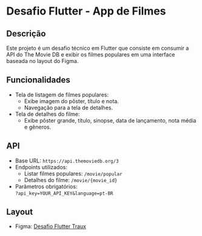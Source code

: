 # Desafio Flutter - App de Filmes

## Descrição

Este projeto é um desafio técnico em Flutter que consiste em consumir a API do The Movie DB e exibir os filmes populares em uma interface baseada no layout do Figma.

## Funcionalidades

- Tela de listagem de filmes populares:
  - Exibe imagem do pôster, título e nota.
  - Navegação para a tela de detalhes.
- Tela de detalhes do filme:
  - Exibe pôster grande, título, sinopse, data de lançamento, nota média e gêneros.

## API

- Base URL: `https://api.themoviedb.org/3`
- Endpoints utilizados:
  - Listar filmes populares: `/movie/popular`
  - Detalhes do filme: `/movie/{movie_id}`
- Parâmetros obrigatórios:  
  `?api_key=YOUR_API_KEY&language=pt-BR`

## Layout

- Figma: [Desafio Flutter Traux](https://www.figma.com/file/b1qcGS8n2NJ3koOlgu0EnF/Desafio-Flutter-Traux?node-id=0%3A1)
